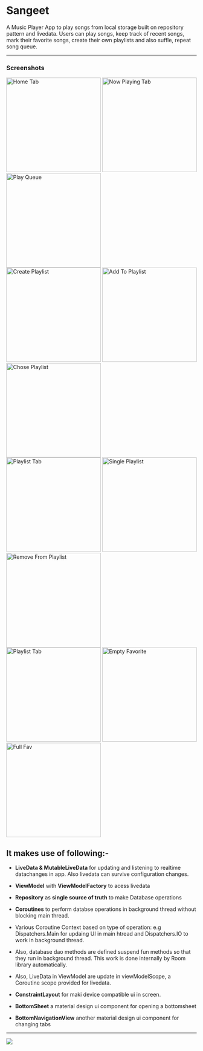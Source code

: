 # Sangeet 
A Music Player App to play songs from local storage built on repository pattern and livedata. Users can play songs, keep track of recent songs, mark their favorite songs, create their own playlists and also suffle, repeat song queue.

***

<h3>Screenshots</h3>

<div class="row">
      <img src="/screenshots/4.jpeg" width="250" title="Home Tab">
      <img src="/screenshots/7.jpeg" width="250" title="Now Playing Tab">     
      <img src="/screenshots/8.jpeg" width="250" title="Play Queue">
</div>


<div class="row">
      <img src="/screenshots/10.jpeg" width="250" title="Create Playlist">
      <img src="/screenshots/5.jpeg" width="250" title="Add To Playlist">     
      <img src="/screenshots/6.jpeg" width="250" title="Chose Playlist">
</div>


<div class="row">
      <img src="/screenshots/11.jpeg" width="250" title="Playlist Tab">
      <img src="/screenshots/14.jpeg" width="250" title="Single Playlist">     
      <img src="/screenshots/15.jpeg" width="250" title="Remove From Playlist">
</div>


<div class="row">
      <img src="/screenshots/11.jpeg" width="250" title="Playlist Tab">
      <img src="/screenshots/12.jpeg" width="250" title="Empty Favorite">     
      <img src="/screenshots/13.jpeg" width="250" title="Full Fav">
</div>

## It makes use of following:-
- **LiveData & MutableLiveData** for updating and listening to realtime datachanges in app. Also livedata can survive configuration changes.
- **ViewModel** with **ViewModelFactory** to acess livedata
- **Repository** as **single source of truth** to make Database operations
- **Coroutines** to perform databse operations in background thread without blocking main thread.
- Various Coroutine Context based on type of operation: e.g Dispatchers.Main for updaing UI in main htread and Dispatchers.IO to work in background thread.
- Also, database dao methods are defined suspend fun methods so that they run in background thread. This work is done internally by Room library automatically.
- Also, LiveData in ViewModel are update in viewModelScope, a Coroutine scope provided for livedata.

- **ConstraintLayout** for maki device compatible ui in screen.
- **BottomSheet** a material design ui component for opening a bottomsheet
- **BottomNavigationView** another material design ui component for changing tabs

***
<p> <img src="https://developer.android.com/codelabs/android-training-livedata-viewmodel/img/fd28069527c8d615.png"> </p>